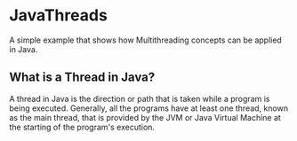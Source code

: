 # JavaThreads
A simple example that shows how Multithreading concepts can be applied in Java.

## What is a Thread in Java?
A thread in Java is the direction or path that is taken while a program is being executed. Generally, all the programs have at least one thread, known as the main thread, that is provided by the JVM or Java Virtual Machine at the starting of the program's execution.
